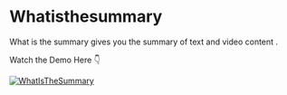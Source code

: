 # Whatisthesummary
What is the summary gives you the summary of text and video content .

Watch the Demo Here 👇

[![WhatIsTheSummary](https://img.youtube.com/vi/uRa-zBbmc_o/0.jpg)](https://www.youtube.com/watch?v=uRa-zBbmc_o)

